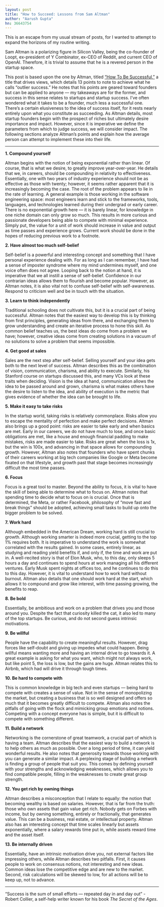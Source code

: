 ```yaml
---
layout: post
title: "How to Succeed: Lessons from Sam Altman"
author: "Aarush Gupta"
hn: 36643754
---
```


This is an escape from my usual stream of posts, for I wanted to attempt to expand the horizons of my routine writing.

Sam Altman is a polarizing figure in Silicon Valley, being the co-founder of Loopt, ex-president of Y Combinator, ex-CEO of Reddit, and current CEO of OpenAI. Therefore, it is trivial to assume that he is a revered person in the startup space.

This post is based upon the one by Altman, titled [“How To Be Successful,”](https://blog.samaltman.com/how-to-be-successful) a title that drives views, which details 13 points to note to achieve what he calls “outlier success.” He notes that his points are geared toward founders but can be applied to anyone — my takeaways are for the former, and success in this sense relates to startups and startup success. I’ve often wondered what it takes to be a founder, much less a successful one. There’s a certain elusiveness to the idea of success itself, for it rests nearly entirely upon what you constitute as succeeding. As Altman details, most startup founders begin with the prospect of riches but ultimately desire importance and impact. However, since it is imperative we define the parameters from which to judge success, we will consider impact. The following sections analyze Altman’s points and explain how the average person can attempt to implement these into their life.

---

**1. Compound yourself**

Altman begins with the notion of being exponential rather than linear. Of course, that is what we desire, to greatly improve year-over-year. He details that we, in careers, should be compounding in relativity to effectiveness. Essentially, one with two years of industry experience should not be as effective as those with twenty; however, it seems rather apparent that it is increasingly becoming the case. The root of the problem appears to lie in the rate of learning. A general example is those working in the software engineering space: most engineers learn and stick to the frameworks, tools, languages, and technologies learned during their undergrad or early career. There is no exponential growth here — it is barely linear, for knowledge in one niche domain can only grow so much. This results in more curious and passionate developers being able to compete with minimal experience. Simply put, the value for a unit of work should increase in value and output as time passes and experience grows. Current work should be done in the hopes of reducing previous work to a footnote.

**2. Have almost too much self-belief**

Self-belief is a powerful and interesting concept and something
that I have personal experience dealing with. For as long as I can remember, I have had a sense of imposter syndrome where my mind undermines myself, and one voice often does not agree. Looping back to the notion at hand, it is imperative that we all instill a sense of self-belief. Confidence in our contrarian ideas allows them to flourish and become popular. However, as Altman notes, it is also vital not to confuse self-belief with self-awareness. Respond to criticism well and be in touch with the situation.

**3. Learn to think independently**

Traditional schooling does not cultivate this, but it is a crucial part 
of being successful. Altman notes that the easiest way to develop this is by thinking from first principles, generating ideas from there, and exchanging them to grow understanding and create an iterative process to hone this skill. As common belief teaches us, the best ideas do come from a problem we have; however, creative ideas come from creating solutions in a vacuum of no solutions to solve a problem that seems impossible.

**4. Get good at sales**

Sales are the next step after self-belief. Selling yourself and your 
idea gets both to the next level of success. Altman describes this as the combination of vision, communication, charisma, and ability to execute. Similarly, his Stanford course on startups discussed this, and many VCs look at these traits when deciding. Vision is the idea at hand, communication allows the idea to be passed around and grown, charisma is what makes others have the desire to listen to the idea, and ability of execution is the 
metric that gives evidence of whether the idea can be brought to life.

**5. Make it easy to take risks**

In the startup world, taking risks is relatively commonplace. Risks 
allow you to escape the mentality of perfection and make perfect decisions. Altman also brings up a good point: risks are easier to take early and when basics are met. Early in our careers, we do not have much to lose, and once basic obligations are met, like a house and enough financial padding to make mistakes, risks are made easier to take. Risks are great when the loss is 1x, but the win is 100x, and advancing in that space allows for compounding growth. However, Altman also notes that founders who have spent chunks of their careers working at big tech companies like Google or Meta become fixated on that lifestyle, and growth past that stage becomes increasingly difficult the most time passes.

**6. Focus**

Focus is a great tool to master. Beyond the ability to focus, it is vital 
to have the skill of being able to determine what to focus on. Altman notes that spending time to decide what to focus on is crucial. Once that is determined, the Meta, or rather Facebook, philosophy of “move fast and break things” should be adopted, achieving small tasks to build up onto the bigger problem to be solved.

**7. Work hard**

Although embedded in the American Dream, working hard is still crucial to growth. Although working smarter is indeed more crucial, getting to the top 1% requires both. It is imperative to understand the work is somewhat correlated with the results gained. In some cases, entirely linear, as studying and reading yield benefits if, and only if, the time and work are put in. A well-recited story is that of Elon Musk, who, to this day, only sleeps 5 hours a day and continues to spend hours at work managing all his different ventures. Early Musk spent nights at offices too, and he continues to do this to this day. However, it is vital to understand how to work hard without burnout. Altman also details that one should work hard at the start, which allows it to compound and grow like interest, with time passing growing, the benefits to reap.

**8. Be bold**

Essentially, be ambitious and work on a problem that drives you 
and those around you. Despite the fact that curiosity killed the cat, it also led to many of the top startups. Be curious, and do not second guess intrinsic motivations.

**9. Be willful**

People have the capability to create meaningful results. However, 
drag forces like self-doubt and giving up impedes what could happen. Being willful means wanting more and having an internal drive to go towards it. A great example is asking for what you want, which might not always work, but like point 5, the loss is low, but the gains are huge. Altman relates this to Airbnb, which had will drive it through tough times.

**10. Be hard to compete with**

This is common knowledge in big tech and even startups — being 
hard to compete with creates a sense of value. Not in the sense of monopolizing the market, but creating a business that is so well designed and offers so much that it becomes greatly difficult to compete. Altman also notes the pitfalls of going with the flock and mimicking group emotions and notions. Competing with a concept everyone has is simple, but it is difficult to compete with something different.

**11. Build a network**

Networking is the cornerstone of great teamwork, a crucial part of which is 
having a team. Altman describes that the easiest way to build a network is to help others as much as possible. Over a long period of time, it can yield wonderful results. He also notes that generosity towards those working with you can generate a similar impact. A perplexing stage of building a network is finding a group of people that suit you. This comes by defining yourself with your strengths and acknowledging weaknesses, which allows you to find compatible people, filling in the weaknesses to create great group strength.

**12. You get rich by owning things**

Altman describes a misconception that I relate to equally: the notion that 
becoming wealthy is based on salaries. However, that is far from the truth: those who own assets that gain value get rich. Nobody gets on Forbes with income, but by owning something, entirely or fractionally, that generates value. This can be a business, real estate, or intellectual property. Altman also has an interesting concept that time scales linearly but assets exponentially, where a salary rewards time put in, while assets reward time and the asset itself.

**13. Be internally driven**

Essentially, have an intrinsic motivation drive you, not external factors like 
impressing others, while Altman describes two pitfalls. First, it causes people to work on consensus notions, not interesting and new ideas. Common ideas lose the competitive edge and are new to the market. Second, risk calculations will be skewed to low, for all actions will be to keep up, not to advance.

---

“Success is the sum of small efforts — repeated day in and day out” - Robert Collier, a self-help writer known for his book *The Secret of the Ages*.

